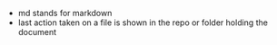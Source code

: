 - md stands for markdown
- last action taken on a file is shown in the repo or folder holding the document
